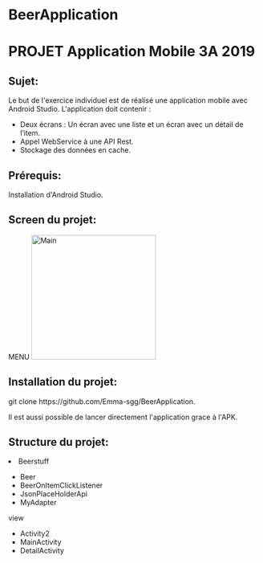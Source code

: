 # BeerApplication

<p><h1><strong> PROJET Application Mobile 3A 2019</strong></h1></p>

<p> <h2>Sujet:</h2> 
Le but de l'exercice individuel est de réalisé une application mobile avec Android Studio. 
L'application doit contenir : 
<ul>
 <li> Deux écrans : Un écran avec une liste et un écran avec un détail de l’item.</li>
 <li> Appel WebService à une API Rest.</li>
 <li> Stockage des données en cache.</li>
 </p>
 </ul>
 <p> <h2>Prérequis:</h2> 
 Installation d'Android Studio.
 
 <h2>Screen du projet:</h2>
 MENU
 <img width="248" alt="Main" src="https://user-images.githubusercontent.com/30866295/55198468-5d234100-51b6-11e9-8f32-54439c6258b4.png">

 
 
 <h2>Installation du projet: </h2>
 git clone https://github.com/Emma-sgg/BeerApplication. 
 <p>Il est aussi possible de lancer directement l'application grace à l'APK. </p>
 
 <h2>Structure du projet:</h2> 
      <li>Beerstuff</li>
      <ul>
        <li>Beer</li>
        <li>BeerOnItemClickListener</li>
        <li>JsonPlaceHolderApi</li>
        <li>MyAdapter</li>
        </ul>
      view
      <ul>
        <li>Activity2</li>
        <li>MainActivity</li>
        <li>DetailActivity</li>
        </ul>
      </ul>
